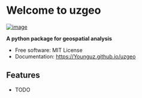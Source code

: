 # Welcome to uzgeo


[![image](https://img.shields.io/pypi/v/uzgeo.svg)](https://pypi.python.org/pypi/uzgeo)


**A python package for geospatial analysis**


-   Free software: MIT License
-   Documentation: <https://Younguz.github.io/uzgeo>
    

## Features

-   TODO
